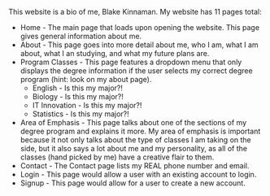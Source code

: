 This website is a bio of me, Blake Kinnaman. My website has 11 pages total:
* Home - The main page that loads upon opening the website. This page gives general information about me.
* About - This page goes into more detail about me, who I am, what I am about, what I an studying, and what my future plans are.
* Program Classes - This page features a dropdown menu that only displays the degree information if the user selects my correct degree program (hint: look on my about page).
    * English - Is this my major?!
    * Biology - Is this my major?!
    * IT Innovation - Is this my major?!
    * Statistics - Is this my major?!
* Area of Emphasis - This page talks about one of the sections of my degree program and explains it more. My area of emphasis is important because it not only talks about the   type of classes I am taking on the side, but it also says a lot about me and my personality, as all of the classes (hand picked by me) have a creative flair to them.
* Contact - The Contact page lists my REAL phone number and email.
* Login - This page would allow a user with an existing account to login.
* Signup - This page would allow for a user to create a new account.
